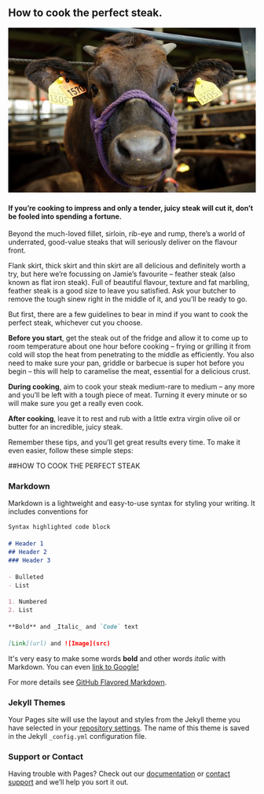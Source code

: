 ## How to cook the perfect steak.


![Image](/assets/kobe.jpg)

#### If you’re cooking to impress and only a tender, juicy steak will cut it, don’t be fooled into spending a fortune. 

Beyond the much-loved fillet, sirloin, rib-eye and rump, there’s a world of underrated, good-value steaks that will seriously deliver on the flavour front.

Flank skirt, thick skirt and thin skirt are all delicious and definitely worth a try, but here we’re focussing on Jamie’s favourite – feather steak (also known as flat iron steak). Full of beautiful flavour, texture and fat marbling, feather steak is a good size to leave you satisfied. Ask your butcher to remove the tough sinew right in the middle of it, and you’ll be ready to go.

But first, there are a few guidelines to bear in mind if you want to cook the perfect steak, whichever cut you choose. 

**Before you start**, get the steak out of the fridge and allow it to come up to room temperature about one hour before cooking – frying or grilling it from cold will stop the heat from penetrating to the middle as efficiently. You also need to make sure your pan, griddle or barbecue is super hot before you begin – this will help to caramelise the meat, essential for a delicious crust.

**During cooking**, aim to cook your steak medium-rare to medium – any more and you’ll be left with a tough piece of meat. Turning it every minute or so will make sure you get a really even cook.

**After cooking**, leave it to rest and rub with a little extra virgin olive oil or butter for an incredible, juicy steak.

Remember these tips, and you’ll get great results every time. To make it even easier, follow these simple steps:


##HOW TO COOK THE PERFECT STEAK




### Markdown

Markdown is a lightweight and easy-to-use syntax for styling your writing. It includes conventions for

```markdown
Syntax highlighted code block

# Header 1
## Header 2
### Header 3

- Bulleted
- List

1. Numbered
2. List

**Bold** and _Italic_ and `Code` text

[Link](url) and ![Image](src)

```



It's very easy to make some words **bold** and other words *italic* with Markdown. You can even [link to Google!](http://google.com)


For more details see [GitHub Flavored Markdown](https://guides.github.com/features/mastering-markdown/).

### Jekyll Themes

Your Pages site will use the layout and styles from the Jekyll theme you have selected in your [repository settings](https://github.com/demivy/mypage/settings). The name of this theme is saved in the Jekyll `_config.yml` configuration file.

### Support or Contact

Having trouble with Pages? Check out our [documentation](https://help.github.com/categories/github-pages-basics/) or [contact support](https://github.com/contact) and we’ll help you sort it out.
